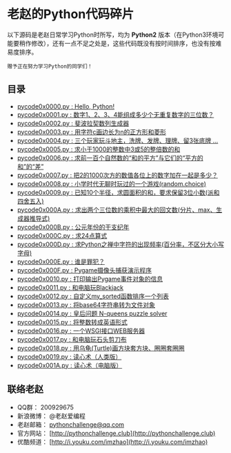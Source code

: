 # 老赵的Python代码碎片

以下源码是老赵日常学习Python时所写，均为 **Python2** 版本（在Python3环境可能要稍作修改），还有一点不足之处是，这些代码既没有按时间排序，也没有按难易度排序。

    赠予正在努力学习Python的同学们！

## 目录
- [pycode0x0000.py : Hello, Python!](src/pycode0x0000.py)
- [pycode0x0001.py : 数字1、2、3、4能组成多少个无重复数字的三位数？](src/pycode0x0001.py)
- [pycode0x0002.py : 斐波拉契数列生成器](src/pycode0x0002.py)
- [pycode0x0003.py : 用字符c画边长为n的正方形和菱形](src/pycode0x0003.py)
- [pycode0x0004.py : 三个玩家玩斗地主，洗牌、发牌、理牌、留3张底牌 ...](src/pycode0x0004.py)
- [pycode0x0005.py : 求小于1000的整数中3或5的整倍数的和](src/pycode0x0005.py)
- [pycode0x0006.py : 求前一百个自然数的“和的平方”与它们的“平方的和”的“差”](src/pycode0x0006.py)
- [pycode0x0007.py : 把2的1000次方的数值各位上的数字加在一起是多少？](src/pycode0x0007.py)
- [pycode0x0008.py : 小学时代无聊时玩过的一个游戏(random.choice)](src/pycode0x0008.py)
- [pycode0x0009.py : 已知10个半径，求圆面积的和，要求保留3位小数(派和四舍五入)](src/pycode0x0009.py)
- [pycode0x000A.py : 求出两个三位数的乘积中最大的回文数(分片、max、生成器推导式)](src/pycode0x000A.py)
- [pycode0x000B.py : 公元年份的干支纪年](src/pycode0x000B.py)
- [pycode0x000C.py : 求24点算式](src/pycode0x000C.py)
- [pycode0x000D.py : 求Python之禅中字符的出现频率(百分率，不区分大小写字母)](src/pycode0x000D.py)
- [pycode0x000E.py : 谁是罪犯？](src/pycode0x000E.py)
- [pycode0x000F.py : Pygame摄像头捕获演示程序](src/pycode0x000F.py)
- [pycode0x0010.py : 打印输出Pygame事件对象的信息](src/pycode0x0010.py)
- [pycode0x0011.py : 和电脑玩Blackjack](src/pycode0x0011.py)
- [pycode0x0012.py : 自定义my_sorted函数排序一个列表](src/pycode0x0012.py)
- [pycode0x0013.py : 将base64字符串转为文件对象](src/pycode0x0013.py)
- [pycode0x0014.py : 皇后问题 N-queens puzzle solver](src/pycode0x0014.py)
- [pycode0x0015.py : 将整数转成英语形式](src/pycode0x0015.py)
- [pycode0x0016.py : 一个WSGI接口WEB服务器](src/pycode0x0016.py)
- [pycode0x0017.py : 和电脑玩石头剪刀布](src/pycode0x0017.py)
- [pycode0x0018.py : 用乌龟(Turtle)画方块套方块、圈圈套圈圈](src/pycode0x0018.py)
- [pycode0x0019.py : 读心术（人类版）](src/pycode0x0019.py)
- [pycode0x001A.py : 读心术（电脑版）](src/pycode0x001A.py)

## 联络老赵
- QQ群： 200929675
- 新浪微博： @老赵爱编程
- 老赵邮箱： [pythonchallenge@qq.com](mailto:pythonchallenge@qq.com)
- 官方网站： [http://pythonchallenge.club](http://pythonchallenge.club)
- 优酷频道： [http://i.youku.com/imzhao](http://i.youku.com/imzhao)